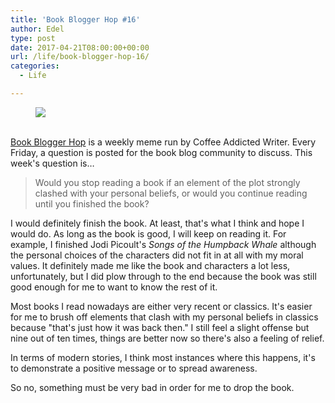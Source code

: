 ```yaml
---
title: 'Book Blogger Hop #16'
author: Edel
type: post
date: 2017-04-21T08:00:00+00:00
url: /life/book-blogger-hop-16/
categories:
  - Life

---
```

<figure><a rel="_nofollow" href="http://www.coffeeaddictedwriter.com/p/blog-page.html"><img src="https://i1.wp.com/3.bp.blogspot.com/-2bKizvp-A9w/WEjGAM4OjJI/AAAAAAAAV50/nU3xHQNtvSQQ8dRsB8OueG061E99KPrYACLcB/s1600/Book%2BBlogger%2BHop%2B%2528Final%2529.png?w=663&#038;ssl=1" data-recalc-dims="1" /></a></figure> 

<a rel="_nofollow" href="http://www.coffeeaddictedwriter.com/p/blog-page.html"></a>

<a rel="_nofollow" href="http://www.coffeeaddictedwriter.com/p/blog-page.html"><br /> </a><a rel="_nofollow" href="http://www.coffeeaddictedwriter.com/p/blog-page.html">Book Blogger Hop</a> is a weekly meme run by Coffee Addicted Writer. Every Friday, a question is posted for the book blog community to discuss. This week's question is&#8230;

> Would you stop reading a book if an element of the plot strongly clashed with your personal beliefs, or would you continue reading until you finished the book?

I would definitely finish the book. At least, that's what I think and hope I would do. As long as the book is good, I will keep on reading it. For example, I finished Jodi Picoult's _Songs of the Humpback Whale_ although the personal choices of the characters did not fit in at all with my moral values. It definitely made me like the book and characters a lot less, unfortunately, but I did plow through to the end because the book was still good enough for me to want to know the rest of it.

Most books I read nowadays are either very recent or classics. It's easier for me to brush off elements that clash with my personal beliefs in classics because "that's just how it was back then." I still feel a slight offense but nine out of ten times, things are better now so there's also a feeling of relief.

In terms of modern stories, I think most instances where this happens, it's to demonstrate a positive message or to spread awareness.

So no, something must be very bad in order for me to drop the book.